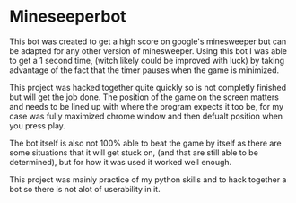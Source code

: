 # Mineseeperbot

This bot was created to get a high score on google's minesweeper but can be adapted for any other version of minesweeper. 
Using this bot I was able to get a 1 second time, (witch likely could be improved with luck) by taking advantage of the 
fact that the timer pauses when the game is minimized. 

This project was hacked together quite quickly so is not completly finished but will get the job done. The position of 
the game on the screen matters and needs to be lined up with where the program expects it too be, for my case was fully
maximized chrome window and then defualt position when you press play.

The bot itself is also not 100% able to beat the game by itself as there are some situations that it will get stuck on,
(and that are still able to be determined), but for how it was used it worked well enough.

This project was mainly practice of my python skills and to hack together a bot so there is not alot of userability in it.
